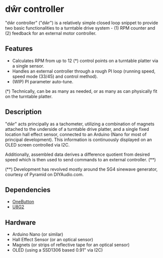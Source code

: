 # dŵr controller

"dŵr controller" ("dŵr") is a relatively simple closed loop snippet to provide two basic functionalities to a turntable drive system - (1) RPM counter and (2) feedback for an external motor controller.

## Features

- Calculates RPM from up to 12 (*) control points on a turntable platter via a single sensor.
- Handles an external controller through a rough PI loop (running speed, speed mode (33/45) and control method).
- (WIP) PI parameter auto-tune.

(*) Technically, can be as many as needed, or as many as can physically fit on the turntable platter.

## Description

"dŵr" acts principally as a tachometer, utilizing a combination of magnets attached to the underside of a turntable drive platter, and a single fixed location hall effect sensor, connected to an Arduino (Nano for most of principal development). This information is continuously displayed on an OLED screen controlled via I2C.

Additionally, assembled data derives a difference quotient from desired speed which is then used to send commands to an external controller. (**)

(**) Development has revolved mostly around the SG4 sinewave generator, courtesy of Pyramid on DIYAudio.com.

## Dependencies

- [OneButton](https://github.com/mathertel/OneButton) 
- [U8G2](https://github.com/olikraus/u8g2)

## Hardware

- Arduino Nano (or similar)
- Hall Effect Sensor (or an optical sensor)
- Magnets (or strips of reflective tape for an optical sensor)
- OLED (using a SSD1306 based 0.91" via I2C)